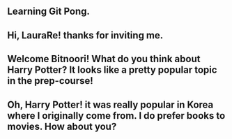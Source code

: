 ## Learning Git Pong.

## Hi, LauraRe! thanks for inviting me.  

## Welcome Bitnoori! What do you think about Harry Potter? It looks like a pretty popular topic in the prep-course! 

## Oh, Harry Potter! it was really popular in Korea where I originally come from. I do prefer books to movies. How about you? 